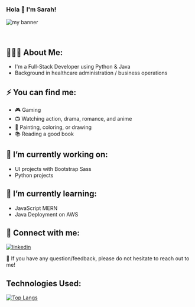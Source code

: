 ### Hola 👋 I'm Sarah!


<p align=”center”>
<img src="https://user-images.githubusercontent.com/116047642/228126563-a84867ba-f07b-47ee-a284-4b0432353ef9.png" alt="my banner">
</p>

<br>

## 👩🏻‍💻 About Me:

* I'm a Full-Stack Developer using Python & Java
* Background in healthcare administration / business operations

## ⚡ You can find me:

* 🎮 Gaming
* 📺 Watching action, drama, romance, and anime
* 🎨 Painting, coloring, or drawing
* 📚 Reading a good book

## 🔭 I’m currently working on: 

* UI projects with Bootstrap Sass
* Python projects

## 🌱 I’m currently learning: 

* JavaScript MERN
* Java Deployment on AWS

## 🤝 Connect with me:
[![linkedin](https://user-images.githubusercontent.com/116047642/228126788-98990706-7b0f-4e2b-80de-f573e8544314.png)][1]

[1]: https://www.linkedin.com/in/sarahstmyr/


💬 If you have any question/feedback, please do not hesitate to reach out to me!


## Technologies Used:


[![Top Langs](https://github-readme-stats.vercel.app/api/top-langs/?username=sarahsotomayor&layout=compact&theme=dark#gh-dark-mode-only)](https://github.com/sarahsotomayor)
